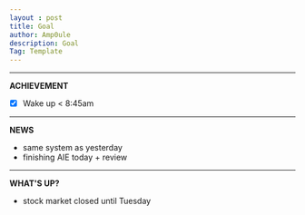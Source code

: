 ```yaml
---
layout : post
title: Goal
author: Amp0ule
description: Goal
Tag: Template
---
```


*****
**ACHIEVEMENT**

- [x] Wake up < 8:45am


*****
**NEWS**

- same system as yesterday
- finishing AIE today + review

*****
**WHAT'S UP?**

- stock market closed until Tuesday



